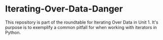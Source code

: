 # Iterating-Over-Data-Danger
This repository is part of the roundtable for Iterating Over Data in Unit 1. It's purpose is to exemplify a common pitfall for when working with iterators in Python.